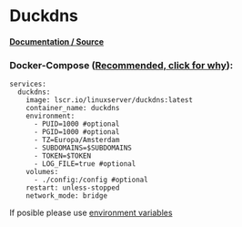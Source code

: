 # Duckdns

#### [Documentation / Source](https://docs.linuxserver.io/images/docker-duckdns/)

### Docker-Compose ([Recommended, click for why](https://docs.docker.com/compose/intro/features-uses/)):

```
services:
  duckdns:
    image: lscr.io/linuxserver/duckdns:latest
    container_name: duckdns
    environment:
      - PUID=1000 #optional
      - PGID=1000 #optional
      - TZ=Europa/Amsterdam
      - SUBDOMAINS=$SUBDOMAINS
      - TOKEN=$TOKEN
      - LOG_FILE=true #optional
    volumes:
      - ./config:/config #optional
    restart: unless-stopped
    network_mode: bridge
```

If posible please use [environment variables](https://docs.docker.com/compose/environment-variables/set-environment-variables/)